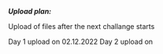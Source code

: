 ***Upload plan:***

Upload of files after the next challange starts

Day 1 upload on 02.12.2022
Day 2 upload on 
